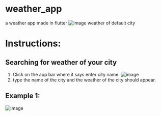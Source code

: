 # weather_app

a weather app made in flutter
![image](https://user-images.githubusercontent.com/74109263/139725596-b04a3acb-86a2-453f-8d27-6747667bf23f.png)
weather of default city

# Instructions:
## Searching for weather of your city

1. Click on the app bar where it says enter city name.
![image](https://user-images.githubusercontent.com/74109263/139725071-ed921444-1a2d-4575-9477-23fae0b49744.png)
2. type the name of the city and the weather of the city should appear.
## Example 1:
![image](https://user-images.githubusercontent.com/74109263/139725670-cf7a2eab-65b2-4793-99cd-8473b6819590.png)

